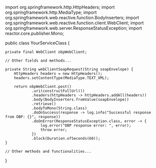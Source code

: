 import org.springframework.http.HttpHeaders;
import org.springframework.http.MediaType;
import org.springframework.web.reactive.function.BodyInserters;
import org.springframework.web.reactive.function.client.WebClient;
import org.springframework.web.server.ResponseStatusException;
import reactor.core.publisher.Mono;

public class YourServiceClass {

    private final WebClient obpWebClient;

    // Other fields and methods...

    private String webClientSoapRequest(String soapEnvelope) {
        HttpHeaders headers = new HttpHeaders();
        headers.setContentType(MediaType.TEXT_XML);

        return obpWebClient.post()
                .uri(constructFullUrl())
                .headers(httpHeaders -> httpHeaders.addAll(headers))
                .body(BodyInserters.fromValue(soapEnvelope))
                .retrieve()
                .bodyToMono(String.class)
                .doOnSuccess(response -> log.info("Successful response from OBP: {}", response))
                .doOnError(ResponseStatusException.class, error -> {
                    log.error("OBP response error: ", error);
                    throw error;
                })
                .block(Duration.ofSeconds(60));
    }

    // Other methods and functionalities...
}
